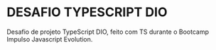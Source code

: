 # DESAFIO TYPESCRIPT DIO

Desafio de projeto TypeScript DIO, feito com TS durante o Bootcamp Impulso Javascript Evolution.